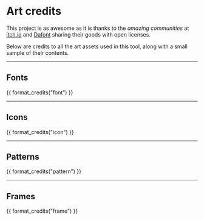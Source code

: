 # Art credits

This project is as awesome as it is thanks to the *amazing communities* at [itch.io](https://itch.io/game-assets) and [Dafont](http://dafont.com) sharing their goods with open licenses.

Below are credits to all the art assets used in this tool, along with a small sample of their contents.

---

## Fonts

{{ format_credits("font") }}

---

## Icons

{{ format_credits("icon") }}

---

## Patterns

{{ format_credits("pattern") }}

---

## Frames

{{ format_credits("frame") }}
